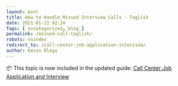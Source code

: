 ```yaml
--- 
layout: post 
title: How to Handle Missed Interview Calls - Taglish
date: 2021-01-21 02:24
Tags: [ uncategorized, blog ]
permalink: /missed-call-taglish/ 
robots: noindex
redirect_to: /call-center-job-application-interview/
author: Kevin Olega 
--- 
```

 📦 This topic is now included in the updated guide: [Call Center Job Application and Interview](/call-center-job-application-interview/)
